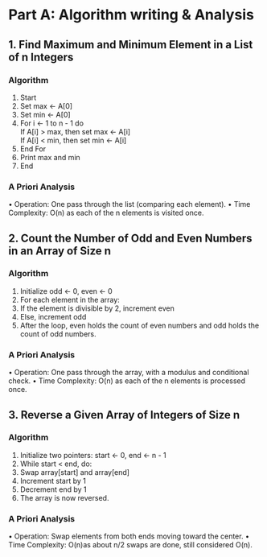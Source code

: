 # Part A:  Algorithm writing & Analysis

## 1. Find Maximum and Minimum Element in a List of n Integers

### Algorithm
1. Start
2. Set max ← A[0]
3. Set min ← A[0]
4. For i ← 1 to n - 1 do  
    If A[i] > max, then set max ← A[i]  
    If A[i] < min, then set min ← A[i]
5. End For
6. Print max and min
7. End

### A Priori Analysis
•	Operation: One pass through the list (comparing each element).
•	Time Complexity:
 O(n) as each of the n elements is visited once.

## 2. Count the Number of Odd and Even Numbers in an Array of Size n

### Algorithm

1. Initialize odd ← 0, even ← 0
2. For each element in the array:
3. If the element is divisible by 2, increment even
4. Else, increment odd
5. After the loop, even holds the count of even numbers and odd holds the count of odd numbers.

### A Priori Analysis

•	Operation: One pass through the array, with a modulus and conditional check.
•	Time Complexity:
O(n) as each of the n elements is processed once.

## 3. Reverse a Given Array of Integers of Size n

### Algorithm

1. Initialize two pointers: start ← 0, end ← n - 1
2. While start < end, do:
3. Swap array[start] and array[end]
4. Increment start by 1
5. Decrement end by 1
6. The array is now reversed.

### A Priori Analysis

•	Operation: Swap elements from both ends moving toward the center.
•	Time Complexity:
O(n)as about n/2 swaps are done, still considered O(n).

